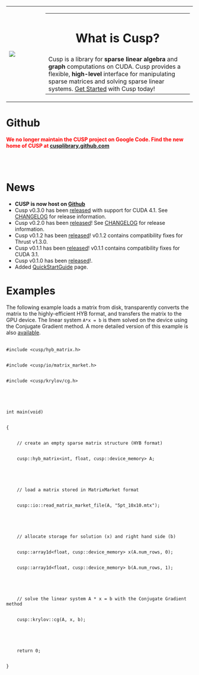 <table align='center' border='0'>
<tr>
<td>
<a href='http://code.google.com/p/cusp-library/downloads/list'>
<img src='http://cusp-library.googlecode.com/svn/trunk/media/cusp_logo.png' />
</a>
</td>

<td width='50'> </td>

<td>
<table align='center' border='0'>
<tr><td align='center'>
<h1> What is Cusp?</h1>
</td></tr>
<tr><td>
Cusp is a library for <b>sparse linear algebra</b> and <b>graph</b> computations on CUDA.  Cusp provides a flexible, <b>high-level</b> interface for manipulating sparse matrices and solving sparse linear systems.  <a href='QuickStartGuide.md'>Get Started</a> with Cusp today!<br>
</td></tr>
</table>
</td>
</tr>
</table>

<h1><a></a>Github<a href='#Github'></a></h1><p><strong> <font color='#FF0000'>We no longer maintain the CUSP project on Google Code. Find the new home of CUSP at <a href='http://cusplibrary.github.com'>cusplibrary.github.com</a></font></strong> </p><p>

<br><br>

<h1>News</h1>
<ul><li><b>CUSP is now host on <a href='http://github.com/cusplibrary/cusplibrary'>Github</a></b>
</li><li>Cusp v0.3.0 has been <a href='http://code.google.com/p/cusp-library/downloads/list'>released</a> with support for CUDA 4.1.  See <a href='http://code.google.com/p/cusp-library/source/browse/CHANGELOG'>CHANGELOG</a> for release information.<br>
</li><li>Cusp v0.2.0 has been <a href='http://code.google.com/p/cusp-library/downloads/list'>released</a>!  See <a href='http://code.google.com/p/cusp-library/source/browse/CHANGELOG'>CHANGELOG</a> for release information.<br>
</li><li>Cusp v0.1.2 has been <a href='http://code.google.com/p/cusp-library/downloads/list'>released</a>!  v0.1.2 contains compatibility fixes for Thrust v1.3.0.<br>
</li><li>Cusp v0.1.1 has been <a href='http://code.google.com/p/cusp-library/downloads/list'>released</a>!  v0.1.1 contains compatibility fixes for CUDA 3.1.<br>
</li><li>Cusp v0.1.0 has been <a href='http://code.google.com/p/cusp-library/downloads/list'>released</a>!.<br>
</li><li>Added <a href='QuickStartGuide.md'>QuickStartGuide</a> page.</li></ul>

<h1>Examples</h1>

The following example loads a matrix from disk, transparently converts the matrix to the highly-efficient HYB format, and transfers the matrix to the GPU device.  The linear system <code>A*x = b</code> is them solved on the device using the Conjugate Gradient method.  A more detailed version of this example is also <a href='http://code.google.com/p/cusp-library/source/browse/examples/Solvers/cg.cu'>available</a>.<br>
<br>
<pre><code>#include &lt;cusp/hyb_matrix.h&gt;<br>
#include &lt;cusp/io/matrix_market.h&gt;<br>
#include &lt;cusp/krylov/cg.h&gt;<br>
<br>
int main(void)<br>
{<br>
    // create an empty sparse matrix structure (HYB format)<br>
    cusp::hyb_matrix&lt;int, float, cusp::device_memory&gt; A;<br>
<br>
    // load a matrix stored in MatrixMarket format<br>
    cusp::io::read_matrix_market_file(A, "5pt_10x10.mtx");<br>
<br>
    // allocate storage for solution (x) and right hand side (b)<br>
    cusp::array1d&lt;float, cusp::device_memory&gt; x(A.num_rows, 0);<br>
    cusp::array1d&lt;float, cusp::device_memory&gt; b(A.num_rows, 1);<br>
<br>
    // solve the linear system A * x = b with the Conjugate Gradient method<br>
    cusp::krylov::cg(A, x, b);<br>
<br>
    return 0;<br>
}<br>
</code></pre>